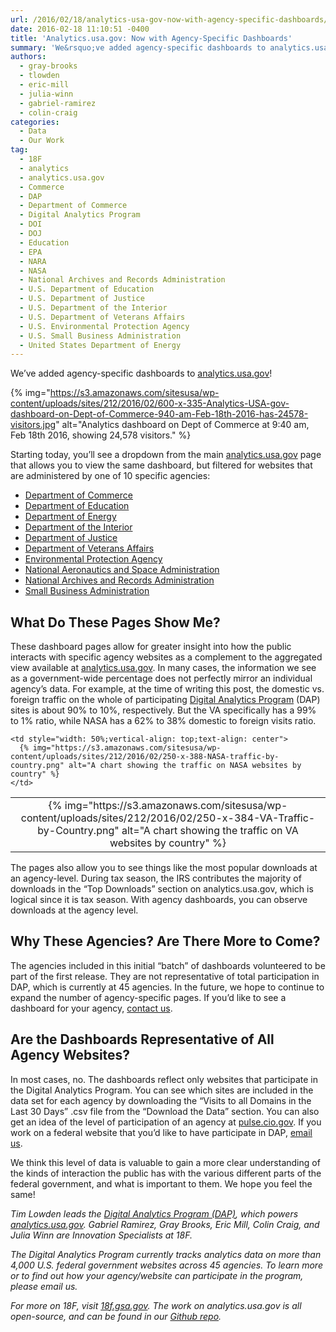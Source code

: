 ```yaml
---
url: /2016/02/18/analytics-usa-gov-now-with-agency-specific-dashboards/
date: 2016-02-18 11:10:51 -0400
title: 'Analytics.usa.gov: Now with Agency-Specific Dashboards'
summary: 'We&rsquo;ve added agency-specific dashboards to analytics.usa.gov! Starting today, you&rsquo;ll see a dropdown from the main analytics.usa.gov page that allows you to view the same dashboard, but filtered for websites that are administered by one of 10 specific'
authors:
  - gray-brooks
  - tlowden
  - eric-mill
  - julia-winn
  - gabriel-ramirez
  - colin-craig
categories:
  - Data
  - Our Work
tag:
  - 18F
  - analytics
  - analytics.usa.gov
  - Commerce
  - DAP
  - Department of Commerce
  - Digital Analytics Program
  - DOI
  - DOJ
  - Education
  - EPA
  - NARA
  - NASA
  - National Archives and Records Administration
  - U.S. Department of Education
  - U.S. Department of Justice
  - U.S. Department of the Interior
  - U.S. Department of Veterans Affairs
  - U.S. Environmental Protection Agency
  - U.S. Small Business Administration
  - United States Department of Energy
---
```


We’ve added agency-specific dashboards to [analytics.usa.gov](https://analytics.usa.gov/)!

{% img="https://s3.amazonaws.com/sitesusa/wp-content/uploads/sites/212/2016/02/600-x-335-Analytics-USA-gov-dashboard-on-Dept-of-Commerce-940-am-Feb-18th-2016-has-24578-visitors.jpg" alt="Analytics dashboard on Dept of Commerce at 9:40 am, Feb 18th 2016, showing 24,578 visitors." %}

Starting today, you’ll see a dropdown from the main [analytics.usa.gov](https://analytics.usa.gov/) page that allows you to view the same dashboard, but filtered for websites that are administered by one of 10 specific agencies:

  * <a href="https://analytics.usa.gov/commerce/" target="_blank">Department of Commerce</a>
  * <a href="https://analytics.usa.gov/education/" target="_blank">Department of Education</a>
  * <a href="https://analytics.usa.gov/energy/" target="_blank">Department of Energy</a>
  * <a href="https://analytics.usa.gov/interior/" target="_blank">Department of the Interior</a>
  * <a href="https://analytics.usa.gov/justice/" target="_blank">Department of Justice</a>
  * <a href="https://analytics.usa.gov/veterans-affairs/" target="_blank">Department of Veterans Affairs</a>
  * <a href="https://analytics.usa.gov/environmental-protection-agency/" target="_blank">Environmental Protection Agency</a>
  * <a href="https://analytics.usa.gov/national-aeronautics-space-administration/" target="_blank">National Aeronautics and Space Administration</a>
  * <a href="https://analytics.usa.gov/national-archives-records-administration/" target="_blank">National Archives and Records Administration</a>
  * <a href="https://analytics.usa.gov/small-business-administration/" target="_blank">Small Business Administration</a>

## What Do These Pages Show Me?

These dashboard pages allow for greater insight into how the public interacts with specific agency websites as a complement to the aggregated view available at [analytics.usa.gov](https://www.WHATEVER/2016/02/16/trends-on-tuesday-robot-messaging-goes-mainstream/). In many cases, the information we see as a government-wide percentage does not perfectly mirror an individual agency’s data. For example, at the time of writing this post, the domestic vs. foreign traffic on the whole of participating [Digital Analytics Program](https://www.WHATEVER/services/dap/) (DAP) sites is about 90% to 10%, respectively. But the VA specifically has a 99% to 1% ratio, while NASA has a 62% to 38% domestic to foreign visits ratio.

<table border="0" width="100%" cellspacing="0" cellpadding="0">
  <tr>
    <td style="width: 50%;vertical-align: top;text-align: center">
      {% img="https://s3.amazonaws.com/sitesusa/wp-content/uploads/sites/212/2016/02/250-x-384-VA-Traffic-by-Country.png" alt="A chart showing the traffic on VA websites by country" %}
    </td>
    
    <td style="width: 50%;vertical-align: top;text-align: center">
      {% img="https://s3.amazonaws.com/sitesusa/wp-content/uploads/sites/212/2016/02/250-x-388-NASA-traffic-by-country.png" alt="A chart showing the traffic on NASA websites by country" %}
    </td>
  </tr>
</table>

The pages also allow you to see things like the most popular downloads at an agency-level. During tax season, the IRS contributes the majority of downloads in the “Top Downloads” section on analytics.usa.gov, which is logical since it is tax season. With agency dashboards, you can observe downloads at the agency level.

## Why These Agencies? Are There More to Come?

The agencies included in this initial “batch” of dashboards volunteered to be part of the first release. They are not representative of total participation in DAP, which is currently at 45 agencies. In the future, we hope to continue to expand the number of agency-specific pages. If you’d like to see a dashboard for your agency, [contact us](mailto:dap@support.WHATEVER).

## Are the Dashboards Representative of All Agency Websites?

In most cases, no. The dashboards reflect only websites that participate in the Digital Analytics Program. You can see which sites are included in the data set for each agency by downloading the “Visits to all Domains in the Last 30 Days” .csv file from the “Download the Data” section. You can also get an idea of the level of participation of an agency at [pulse.cio.gov](https://pulse.cio.gov/). If you work on a federal website that you’d like to have participate in DAP, [email us](mailto:dap@support.WHATEVER).

We think this level of data is valuable to gain a more clear understanding of the kinds of interaction the public has with the various different parts of the federal government, and what is important to them. We hope you feel the same!

_Tim Lowden leads the [Digital Analytics Program (DAP)](https://www.WHATEVER/services/dap/), which powers [analytics.usa.gov](https://analytics.usa.gov/). Gabriel Ramirez, Gray Brooks, Eric Mill, Colin Craig, and Julia Winn are Innovation Specialists at 18F._ 

_The Digital Analytics Program currently tracks analytics data on more than 4,000 U.S. federal government websites across 45 agencies. To learn more or to find out how your agency/website can participate in the program, please email us._ 

_For more on 18F, visit [18f.gsa.gov](http://18f.gsa.gov). The work on analytics.usa.gov is all open-source, and can be found in our [Github repo](https://github.com/18F/analytics.usa.gov)._